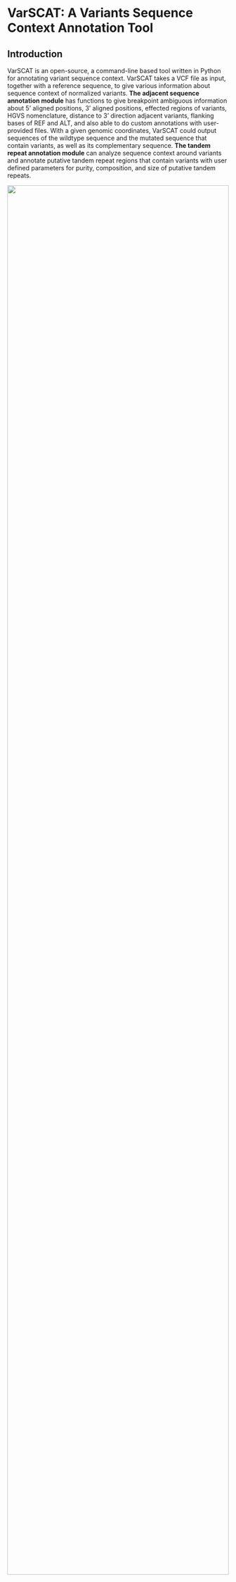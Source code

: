 # VarSCAT: A Variants Sequence Context Annotation Tool
## Introduction
VarSCAT is an open-source, a command-line based tool written in Python for annotating variant sequence context. VarSCAT takes a VCF file as input, together with a reference sequence, to give various information about sequence context of normalized variants. **The adjacent sequence annotation module** has functions to give breakpoint ambiguous information about 5’ aligned positions, 3’ aligned positions, effected regions of variants, HGVS nomenclature, distance to 3’ direction adjacent variants, flanking bases of REF and ALT, and also able to do custom annotations with user-provided files. With a given genomic coordinates, VarSCAT could output sequences of the wildtype sequence and the mutated sequence that contain variants, as well as its complementary sequence. **The tandem repeat annotation module** can analyze sequence context around variants and annotate putative tandem repeat regions that contain variants with user defined parameters for purity, composition, and size of putative tandem repeats.<br />
<p align="center">
<img src="image.png" style="width: 100%; height: 90%"/>
</p>

## Install dependencies:
#### For conda:
`conda env create -f environment.yml`<br />
`conda activate VarSCAT`<br />
#### For others: 
`pip install -r requirements.txt`<br />
for pip install, bedtools and htslib should be installed manually. So we recommended install VarSCAT with conda.
#### Dependencies:
**Currently tested on CentOS 7.9 and ubuntu 20.04, Windows is not supported due to dependencies**<br />
**VarSCAT were tested with python 3.6.8 and the versions of dependencies are listed as follows**<br />
1. PyVCF3==1.0.2 (https://pypi.org/project/PyVCF3/) 
2. Biopython=1.76 (https://biopython.org/)
3. Pandas==1.1.5, lastest version on python3.6 (https://pandas.pydata.org/pandas-docs/version/1.1.5/)
4. pysam==0.18.0 (https://pysam.readthedocs.io/en/latest/index.html)
5. ordered-set==4.0.2, lastest version on python3.6 (https://pypi.org/project/ordered-set/4.0.2/)
6. pyfaidx==0.6.4, lastest version on python3.6 (https://pypi.org/project/pyfaidx/0.6.4/)
7. packaging==21.3 (This dependency is for pyfaidx to read bgzip compressed reference fasta.)
8. pybedtools==0.7.10 (http://daler.github.io/pybedtools/changes.html#changes-in-v0-7-10) 
9. bedtools==2.30.0 (https://github.com/arq5x/bedtools2/tree/v2.30.0)
10. htslib==1.9 (https://github.com/samtools/htslib/tree/1.9)<br />

## Usage:
### Notes
Because of dependency, the speed of reading bgzip reference fasta is slower than plain fasta. **The plain fasta is recommended** at the moment.<br />
The reference sequence file should be indexed with samtools (http://www.htslib.org/doc/samtools-faidx.html)<br />
The VCF file should be indexed if specific locations need to be analyzed (http://www.htslib.org/doc/tabix.html)<br />
### Examples with test files in data folder
**Output 5' align positions, 3' align positions, 3' edge positions, flanking bases of variants, HGVS nomenclature and distance to 3' variants**<br />
`python VarSCAT.py -A --LRP 1 --HGVS 1 --flank 1 --neighbor 1 --vcf ./data/test.vcf.gz --reference ./data/test.fa --output output`<br />
```
Chromosome      Position        REF     ALT     ID      SAMPLE  5'_aligned      3'_aligned      3'_edge ref_sequence    alt_sequence    HGVS    distance_3_nearest_Var(bp)
chr_test        22      G       A       .       0|1     22      22      22      CGT     CAT     chr_test:g.22G>A        3
chr_test        25      T       TA      .       0|1     25      26      26      TAT     TAAT    chr_test:g.26dup        3
chr_test        29      G       A       .       1|1     29      29      29      TGC     TAC     chr_test:g.29G>A        3
chr_test        32      G       A       .       1|1     32      32      32      AGT     AAT     chr_test:g.32G>A        4
chr_test        35      GTA     G       .       0|1     36      49      50      GTATATATATATATATC       G--TATATATATATATC       chr_test:g.37AT[6]      3
chr_test        53      C       G       .       1|1     53      53      53      ACG     AGG     chr_test:g.53C>G        3
chr_test        56      G       T       .       1|1     56      56      56      AGT     ATT     chr_test:g.56G>T        4
chr_test        59      CA      C       .       0|1     60      75      75      CAAAAAAAAAAAAAAAAG      C-AAAAAAAAAAAAAAAG      chr_test:g.75del        3
chr_test        78      T       C       .       0|1     78      78      78      GTA     GCA     chr_test:g.78T>C	
```
**Output the reference sequence, the mutated sequence and the reverse complement of mutated sequence for a specfici location**<br />
`python VarSCAT.py -A --mut_seq 1 --complement 1 --location chr_test:20-30 --vcf ./data/test.vcf.gz --reference ./data/test.fa --output output_location`<br />
```
>Ref_seq chr_test:20-30
ACGTATATTGC
>Mut_seq chr_test:20-30 SNV=2 INS=1 DEL=0
ACATATAATTAC
>Reverse_complement_Mut_seq .
GTAATTATATGT
```
**Parse variants for several locations in a bed file**<br />
`python VarSCAT.py -A --LRP 1 --HGVS 1 --flank 1 --neighbor 1 --annotation ./data/custom.bed --bed ./data/regions.bed --vcf ./data/test.vcf.gz --reference ./data/test.fa --output output_bed`<br />
```
Chromosome      Position        REF     ALT     ID      SAMPLE  5'_aligned      3'_aligned      3'_edge ref_sequence    alt_sequence    HGVS    distance_3_nearest_Var(bp)      Ann_loc        Ann_info
chr_test        22      G       A       .       0|1     22      22      22      CGT     CAT     chr_test:g.22G>A        3               
chr_test        25      T       TA      .       0|1     25      26      26      TAT     TAAT    chr_test:g.26dup        3       chr_test:25-38  anno_A
chr_test        29      G       A       .       1|1     29      29      29      TGC     TAC     chr_test:g.29G>A        24      chr_test:25-38  anno_A
chr_test        53      C       G       .       1|1     53      53      53      ACG     AGG     chr_test:g.53C>G        3       chr_test:53-65  anno_B
chr_test        56      G       T       .       1|1     56      56      56      AGT     ATT     chr_test:g.56G>T        4       chr_test:53-65  anno_B
chr_test        59      CA      C       .       0|1     60      75      75      CAAAAAAAAAAAAAAAAG      C-AAAAAAAAAAAAAAAG      chr_test:g.75del                chr_test:53-65  anno_B	
```
**Output flanking bases of variants and tandem repeat regions with default setting** <br />
`python VarSCAT.py -A --flank 1 -T --vcf ./data/test.vcf.gz --reference ./data/test.fa --output output_TR`<br />
```
Chromosome      Position        REF     ALT     ID      SAMPLE  ref_sequence    alt_sequence    Motifs  Copy_number     Size    Start   End     Repeat_Score    Alignment_Score Match%  Mismatch%       Gap%    Repeat_GC%      Copy_number_change
chr_test        22      G       A       .       0|1     CGT CAT                                                                                             
chr_test        25      T       TA      .       0|1     TAT     TAAT                                                                                            
chr_test        29      G       A       .       1|1     TGC     TAC                                                                                             
chr_test        32      G       A       .       1|1     AGT     AAT                                                                                             
chr_test        35      GTA     G       .       0|1     GTATATATATATATATC       G--TATATATATATATC       TA      7       2       36      49      7.0     14.0    100.0   0.0     0.0 0.0     -1
chr_test        53      C       G       .       1|1     ACG     AGG                                                                                             
chr_test        56      G       T       .       1|1     AGT     ATT                                                                                             
chr_test        59      CA      C       .       0|1     CAAAAAAAAAAAAAAAAG      C-AAAAAAAAAAAAAAAG      A       16      1       60      75      16.0    16.0    100.0   0.0     0.0 0.0     -1
chr_test        78      T       C       .       0|1     GTA     GCA 											
```
If two modules are used together, the commom parameters '--vcf','--reference','--location','--bed','--based' and '--output' should be only announced once. Results of two modules will be merged in one file. If no module is given, the output will be normalized variant list in txt format.<br />

### To get help page of VarSCAT: 
**Main:** `python VarSCAT.py -h`<br />
```
VarSCAT: Variant Sequence Context Annotation Tool (v1.1.0)
Help main:
-A,--Adjacent: adjacent sequence annotation module.
-T,--TR: tandem repeat annotation module.
-h,--help: help page. (-h, -A -h, -T -h)

Two modules can be used together or separate.
If two modules are used together, the commom parameters '--vcf','--reference','--location','--bed','--based' and '--output' should be only announced once. Results of two modules will be merged in one file. If no module is given, the output will be normalized variant list in txt format.
```
**Adjacent Sequence annotation module:** `python VarSCAT.py -A -h`<br />
```
Adjacent Sequence Annotation Module:
Required parameters:
--vcf: input VCF file. (The VCF file should be indexed if "--location" or "--bed" is activated, a tbi file of the VCF is required)
--reference: input reference sequencing file. (The reference sequence should be indexed, a fai file is required)
--based: 0-based or 1-based reference coordination. (default:1)
--output: prefix of output file.

Optional parameters:
--location: a genome location needs to be parsed. (format chrx:xxxx-xxxx)
--bed: a bed file contains genome locations need to be parsed.("choromosome", "start", "end" are required)
--LRP: output the 5' aligned (left-most) and 3' aligned (right most) coordinates and 3' edge positions of variants. (default=0, 0:false,1:true)
--HGVS: output the HGVS nomenclature (default=0, 0:false,1:true. Note: According to HGVS recommendation, the reference sequence can only be NCBI Reference Sequence,user should know the corresponding accession and version of the used reference)
--flank: output the flank bases of variants. (default=0, 0:false,1:true)
--neighbor: output the distance to 3' direction nearest variant. (default=0, 0:false,1:true)
--mut_seq: output the reference and mutated sequence based on variants. (default=0, 0:false,1:true. Note: valid with "--location")
--complement: output the reverse complement sequence of mutated sequence. (default=0, 0:false,1:true. Note: valid with "--mut_seq")
--annotation: annotate variants with custom files in bed format. ("choromosome", "start", "end" are required. Additional information can be provided and annotated. Multiple bed files can be used, "--annotation custom.bed,custom2.bed". Note: valid with "--location" or "--bed")

-h,--help: help page.
```
**Tandam repeat annotation module:** `python VarSCAT.py -T -h`<br />
```
Tandem Repeat Annotation Module:
Required parameters:
--vcf: input VCF file. (The VCF file should be indexed if "--location" or "--bed" is activated, a tbi file of the VCF is required)
--reference: input reference sequencing file. (The reference sequence should be indexed, a fai file is required)
--based: 0-based or 1-based reference coordination. (default:1)
--output: prefix of output file.

Optional parameters:
--location: a genome location needs to be parsed. (format chrx:xxxx-xxxx)
--bed: a bed file contains genome locations need to be parsed.(Three columns: choromosome, start, end)

Advanced parameters:
--min_unit: the minimun size of tandem repeat motifs. (default=1)
--max_unit: the maximum size of tandem repeat motifs. (default=6, larger size will increase the running time)
--min_time: the minimun copy number to call a tandem repeat region. (default=4) 
--match: the match score for motifs aligned with a potential tandem repeat region. (default=1)
--mismatch: the mismatch score for motifs aligned with a potential tandem repeat region. (default=-1)
--gap: the gap penalty for for motifs aligned with a potential tandem repeat region. (default=-2)
--similarity: the minimum similarity between potential repeat units. (default=100, means 100% similarity)
--gap_tolerate: the maximum tolerated gap size (bp) between potential repeat units. (default=0, set -1 for maximum gap of motif size)
--min_score: the minimum alignment sum score for a tandem repeat region. (default=10, set according "--match","--mismatch","--gap")
--min_match_per: the minimum match percentage for a tandem repeat region. (default=100, means 100% of matches)

-h,--help: help page.
```
